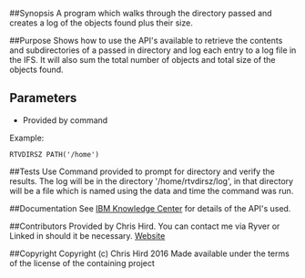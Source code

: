 ##Synopsis
A program which walks through the directory passed and creates a log of the objects found plus their size.

##Purpose
Shows how to use the API's available to retrieve the contents and subdirectories of a passed in directory and log each entry to a log file in the IFS.
It will also sum the total number of objects and total size of the objects found.


## Parameters
* Provided by command

Example:
```
RTVDIRSZ PATH('/home')
```

##Tests
Use Command provided to prompt for directory and verify the results. The log will be in the directory '/home/rtvdirsz/log', in that directory will be a file
which is named using the data and time the command was run.

##Documentation
See [IBM Knowledge Center](http://www.ibm.com/support/knowledgecenter/ssw_ibm_i) for details of the API's used.

##Contributors
Provided by Chris Hird. You can contact me via Ryver or Linked in should it be necessary.
[Website](http://www.shieldadvanced.com)
   
##Copyright
Copyright (c) Chris Hird 2016 Made available under the terms of the license of the containing project              